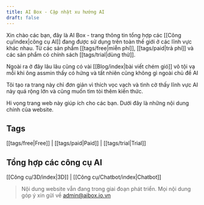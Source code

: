 ```yaml
---
title: AI Box - Cập nhật xu hướng AI
draft: false
---
```


Xin chào các bạn, đây là AI Box - trang thông tin tổng hợp các [[Công cụ/index|công cụ AI]] đang được sử dụng trên toàn thế giới ở các lĩnh vực khác nhau. Từ các sản phẩm [[tags/free|miễn phí]], [[tags/paid|trả phí]] và các sản phẩm có chính sách [[tags/trial|dùng thử]].

Ngoài ra ở đây lâu lâu cũng có vài [[Blog/index|bài viết chém gió]] vô tội vạ mỗi khi ông assmin thấy có hứng và tất nhiên cũng không gì ngoài chủ đề AI

Tôi tạo ra trang này chỉ đơn giản vì thích vọc vạch và tình cờ thấy lĩnh vực AI này quá rộng lớn và cũng muốn tìm tòi thêm kiến thức.

Hi vọng trang web này giúp ích cho các bạn. Dưới đây là những nội dung chính của website.

## Tags

 [[tags/free|Free]]  |  [[tags/paid|Paid]]  |  [[tags/trial|Trial]] 
## Tổng hợp các công cụ AI

 [[Công cụ/3D/index|3D]] | [[Công cụ/Chatbot/index|Chatbot]]

> Nội dung website vẫn đang trong giai đoạn phát triển. Mọi nội dung góp ý xin gửi về admin@aibox.io.vn